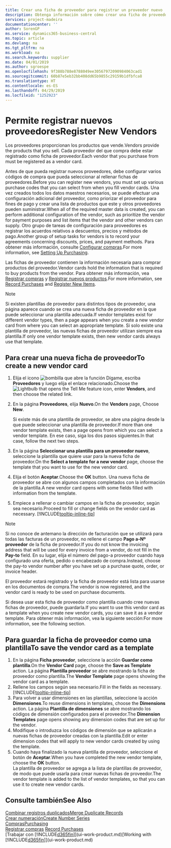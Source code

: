 ```yaml
---
title: Crear una ficha de proveedor para registrar un proveedor nuevo | Documentos de Microsoft
description: Obtenga información sobre cómo crear una ficha de proveedor para registrar un nuevo proveedor.
services: project-madeira
documentationcenter: ''
author: SorenGP
ms.service: dynamics365-business-central
ms.topic: article
ms.devlang: na
ms.tgt_pltfrm: na
ms.workload: na
ms.search.keywords: supplier
ms.date: 04/01/2019
ms.author: sgroespe
ms.openlocfilehash: 9f388b788e8788049ee30567972090984063cad1
ms.sourcegitcommit: 60b87e5eb32bb408dd65b9855c29159b1dfbfca8
ms.translationtype: HT
ms.contentlocale: es-ES
ms.lasthandoff: 04/29/2019
ms.locfileid: "1252923"
---
```

# <a name="register-new-vendors"></a><span data-ttu-id="e8324-103">Permite registrar nuevos proveedores</span><span class="sxs-lookup"><span data-stu-id="e8324-103">Register New Vendors</span></span>
<span data-ttu-id="e8324-104">Los proveedores proporcionan los productos que vende.</span><span class="sxs-lookup"><span data-stu-id="e8324-104">Vendors provide the products that you sell.</span></span> <span data-ttu-id="e8324-105">Cada proveedor del que compra debe estar registrado como ficha de proveedor.</span><span class="sxs-lookup"><span data-stu-id="e8324-105">Each vendor that you purchase from must be registered as a vendor card.</span></span>

<span data-ttu-id="e8324-106">Antes de que pueda registrar nuevos proveedores, debe configurar varios códigos de compra que pueda seleccionar al rellenar fichas de proveedores.</span><span class="sxs-lookup"><span data-stu-id="e8324-106">Before you can register new vendors, you must set up various purchase codes that you can select from when you fill vendor cards.</span></span> <span data-ttu-id="e8324-107">Una vez creados todos los datos maestros necesarios, se puede efectuar una configuración adicional del proveedor, como priorizar el proveedor para fines de pago y crear una lista de productos que este y otros proveedores pueden suministrar.</span><span class="sxs-lookup"><span data-stu-id="e8324-107">When all of the required master data is created, you can perform additional configuration of the vendor, such as prioritize the vendor for payment purposes and list items that the vendor and other vendors can supply.</span></span> <span data-ttu-id="e8324-108">Otro grupo de tareas de configuración para proveedores es registrar los acuerdos relativos a descuentos, precios y métodos de pago.</span><span class="sxs-lookup"><span data-stu-id="e8324-108">Another group of setup tasks for vendors is to record your agreements concerning discounts, prices, and payment methods.</span></span> <span data-ttu-id="e8324-109">Para obtener más información, consulte [Configurar compras](purchasing-setup-purchasing.md).</span><span class="sxs-lookup"><span data-stu-id="e8324-109">For more information, see [Setting Up Purchasing](purchasing-setup-purchasing.md).</span></span>

<span data-ttu-id="e8324-110">Las fichas de proveedor contienen la información necesaria para comprar productos del proveedor.</span><span class="sxs-lookup"><span data-stu-id="e8324-110">Vendor cards hold the information that is required to buy products from the vendor.</span></span> <span data-ttu-id="e8324-111">Para obtener más información, vea [Registrar compras](purchasing-how-record-purchases.md) y [Registrar nuevos productos](inventory-how-register-new-items.md).</span><span class="sxs-lookup"><span data-stu-id="e8324-111">For more information, see [Record Purchases](purchasing-how-record-purchases.md) and [Register New Items](inventory-how-register-new-items.md).</span></span>

> [!NOTE]  
>   <span data-ttu-id="e8324-112">Si existen plantillas de proveedor para distintos tipos de proveedor, una página aparece cuando se crea una nueva ficha de proveedor en la que puede seleccionar una plantilla adecuada.</span><span class="sxs-lookup"><span data-stu-id="e8324-112">If vendor templates exist for different vendor types, then a page appears when you create a new vendor card from where you can select an appropriate template.</span></span> <span data-ttu-id="e8324-113">Si solo existe una plantilla de proveedor, las nuevas fichas de proveedor utilizan siempre esa plantilla.</span><span class="sxs-lookup"><span data-stu-id="e8324-113">If only one vendor template exists, then new vendor cards always use that template.</span></span>

## <a name="to-create-a-new-vendor-card"></a><span data-ttu-id="e8324-114">Para crear una nueva ficha de proveedor</span><span class="sxs-lookup"><span data-stu-id="e8324-114">To create a new vendor card</span></span>
1. <span data-ttu-id="e8324-115">Elija el icono ![bombilla que abre la función Dígame](media/ui-search/search_small.png "Dígame que desea hacer"), escriba **Proveedores** y luego elija el enlace relacionado.</span><span class="sxs-lookup"><span data-stu-id="e8324-115">Choose the ![Lightbulb that opens the Tell Me feature](media/ui-search/search_small.png "Tell me what you want to do") icon, enter **Vendors**, and then choose the related link.</span></span>  
2. <span data-ttu-id="e8324-116">En la página **Proveedores**, elija **Nuevo**.</span><span class="sxs-lookup"><span data-stu-id="e8324-116">On the **Vendors** page, Choose **New**.</span></span>

    <span data-ttu-id="e8324-117">Si existe más de una plantilla de proveedor, se abre una página desde la que puede seleccionar una plantilla de proveedor.</span><span class="sxs-lookup"><span data-stu-id="e8324-117">If more than one vendor template exists, then a page opens from which you can select a vendor template.</span></span> <span data-ttu-id="e8324-118">En ese caso, siga los dos pasos siguientes.</span><span class="sxs-lookup"><span data-stu-id="e8324-118">In that case, follow the next two steps.</span></span>
3. <span data-ttu-id="e8324-119">En la página **Seleccionar una plantilla para un proveedor nuevo**, seleccione la plantilla que quiere usar para la nueva ficha de proveedor.</span><span class="sxs-lookup"><span data-stu-id="e8324-119">On the **Select a template for a new vendor** page, choose the template that you want to use for the new vendor card.</span></span>
4. <span data-ttu-id="e8324-120">Elija el botón **Aceptar**.</span><span class="sxs-lookup"><span data-stu-id="e8324-120">Choose the **OK** button.</span></span> <span data-ttu-id="e8324-121">Una nueva ficha de proveedor se abre con algunos campos completados con la información de la plantilla.</span><span class="sxs-lookup"><span data-stu-id="e8324-121">A new vendor card opens with some fields filled with information from the template.</span></span>
5. <span data-ttu-id="e8324-122">Empiece a rellenar o cambiar campos en la ficha de proveedor, según sea necesario.</span><span class="sxs-lookup"><span data-stu-id="e8324-122">Proceed to fill or change fields on the vendor card as necessary.</span></span> [!INCLUDE[tooltip-inline-tip](includes/tooltip-inline-tip_md.md)]

> [!NOTE]  
>   <span data-ttu-id="e8324-123">Si no conoce de antemano la dirección de facturación que se utilizará para todas las facturas de un proveedor, no rellene el campo **Pago a-Nº proveedor** de la ficha de proveedor.</span><span class="sxs-lookup"><span data-stu-id="e8324-123">If you do not know the invoicing address that will be used for every invoice from a vendor, do not fill in the **Pay-to** field.</span></span> <span data-ttu-id="e8324-124">En su lugar, elija el número del pago-a proveedor cuando haya configurado una oferta, pedido o encabezado de compra.</span><span class="sxs-lookup"><span data-stu-id="e8324-124">Instead, choose the pay-to vendor number after you have set up a purchase quote, order, or invoice header.</span></span>

<span data-ttu-id="e8324-125">El proveedor estará registrado y la ficha de proveedor está lista para usarse en los documentos de compra.</span><span class="sxs-lookup"><span data-stu-id="e8324-125">The vendor is now registered, and the vendor card is ready to be used on purchase documents.</span></span>

<span data-ttu-id="e8324-126">Si desea usar esta ficha de proveedor como plantilla cuando cree nuevas fichas de proveedor, puede guardarla.</span><span class="sxs-lookup"><span data-stu-id="e8324-126">If you want to use this vendor card as a template when you create new vendor cards, you can save it as a vendor template.</span></span> <span data-ttu-id="e8324-127">Para obtener más información, vea la siguiente sección:</span><span class="sxs-lookup"><span data-stu-id="e8324-127">For more information, see the following section.</span></span>

## <a name="to-save-the-vendor-card-as-a-template"></a><span data-ttu-id="e8324-128">Para guardar la ficha de proveedor como una plantilla</span><span class="sxs-lookup"><span data-stu-id="e8324-128">To save the vendor card as a template</span></span>
1. <span data-ttu-id="e8324-129">En la página **Ficha proveedor**, seleccione la acción **Guardar como plantilla**.</span><span class="sxs-lookup"><span data-stu-id="e8324-129">On the **Vendor Card** page, choose the **Save as Template** action.</span></span> <span data-ttu-id="e8324-130">La página **Plantilla proveedor** se abre mostrando la ficha de proveedor como plantilla.</span><span class="sxs-lookup"><span data-stu-id="e8324-130">The **Vendor Template** page opens showing the vendor card as a template.</span></span>
2. <span data-ttu-id="e8324-131">Rellene los campos según sea necesario.</span><span class="sxs-lookup"><span data-stu-id="e8324-131">Fill in the fields as necessary.</span></span> [!INCLUDE[tooltip-inline-tip](includes/tooltip-inline-tip_md.md)]
3. <span data-ttu-id="e8324-132">Para volver a usar dimensiones en las plantillas, seleccione la acción **Dimensiones**.</span><span class="sxs-lookup"><span data-stu-id="e8324-132">To reuse dimensions in templates, choose the **Dimensions** action.</span></span> <span data-ttu-id="e8324-133">La página **Plantilla de dimensiones** se abre mostrando los códigos de dimensión configurados para el proveedor.</span><span class="sxs-lookup"><span data-stu-id="e8324-133">The **Dimension Templates** page opens showing any dimension codes that are set up for the vendor.</span></span>
4. <span data-ttu-id="e8324-134">Modifique o introduzca los códigos de dimensión que se aplicarán a nuevas fichas de proveedor creadas con la plantilla.</span><span class="sxs-lookup"><span data-stu-id="e8324-134">Edit or enter dimension codes that will apply to new vendor cards created by using the template.</span></span>
5. <span data-ttu-id="e8324-135">Cuando haya finalizado la nueva plantilla de proveedor, seleccione el botón de **Aceptar**.</span><span class="sxs-lookup"><span data-stu-id="e8324-135">When you have completed the new vendor template, choose the **OK** button.</span></span>  
   <span data-ttu-id="e8324-136">La plantilla de proveedor se agrega a la lista de plantillas de proveedor, de modo que puede usarla para crear nuevas fichas de proveedor.</span><span class="sxs-lookup"><span data-stu-id="e8324-136">The vendor template is added to the list of vendor templates, so that you can use it to create new vendor cards.</span></span>

## <a name="see-also"></a><span data-ttu-id="e8324-137">Consulte también</span><span class="sxs-lookup"><span data-stu-id="e8324-137">See Also</span></span>
[<span data-ttu-id="e8324-138">Combinar registros duplicados</span><span class="sxs-lookup"><span data-stu-id="e8324-138">Merge Duplicate Records</span></span>](sales-how-merge-duplicate-records.md)  
[<span data-ttu-id="e8324-139">Crear numeración</span><span class="sxs-lookup"><span data-stu-id="e8324-139">Create Number Series</span></span>](ui-create-number-series.md)  
[<span data-ttu-id="e8324-140">Compras</span><span class="sxs-lookup"><span data-stu-id="e8324-140">Purchasing</span></span>](purchasing-manage-purchasing.md)  
<span data-ttu-id="e8324-141">[Registrar compras](purchasing-how-record-purchases.md) </span><span class="sxs-lookup"><span data-stu-id="e8324-141">[Record Purchases](purchasing-how-record-purchases.md) </span></span>  
<span data-ttu-id="e8324-142">[Trabajar con [!INCLUDE[d365fin](includes/d365fin_md.md)]](ui-work-product.md)</span><span class="sxs-lookup"><span data-stu-id="e8324-142">[Working with [!INCLUDE[d365fin](includes/d365fin_md.md)]](ui-work-product.md)</span></span>  
